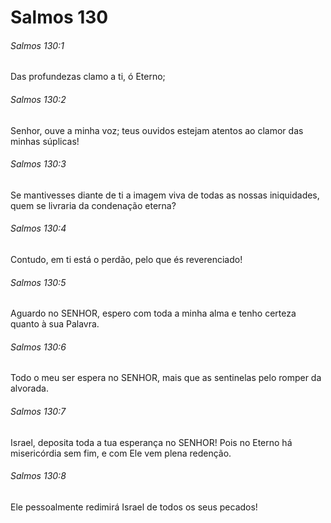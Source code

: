 # Salmos 130

###### Salmos 130:1

Das profundezas clamo a ti, ó Eterno;

###### Salmos 130:2

Senhor, ouve a minha voz; teus ouvidos estejam atentos ao clamor das minhas súplicas!

###### Salmos 130:3

Se mantivesses diante de ti a imagem viva de todas as nossas iniquidades, quem se livraria da condenação eterna?

###### Salmos 130:4

Contudo, em ti está o perdão, pelo que és reverenciado!

###### Salmos 130:5

Aguardo no SENHOR, espero com toda a minha alma e tenho certeza quanto à sua Palavra.

###### Salmos 130:6

Todo o meu ser espera no SENHOR, mais que as sentinelas pelo romper da alvorada.

###### Salmos 130:7

Israel, deposita toda a tua esperança no SENHOR! Pois no Eterno há misericórdia sem fim, e com Ele vem plena redenção.

###### Salmos 130:8

Ele pessoalmente redimirá Israel de todos os seus pecados!

